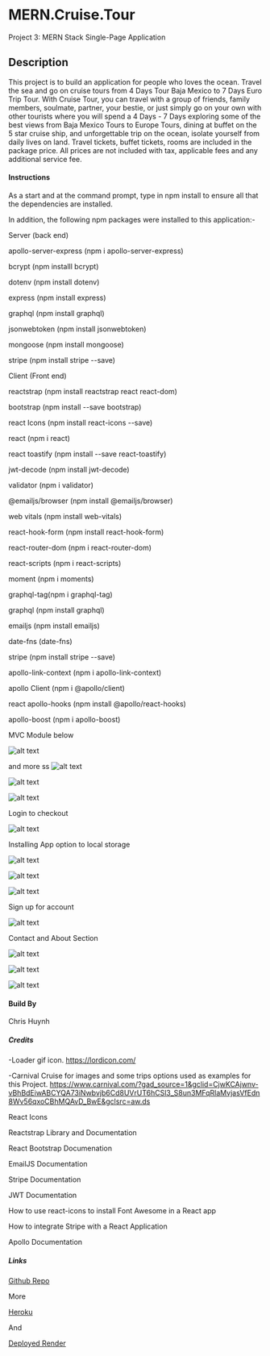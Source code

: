 # MERN.Cruise.Tour
Project 3: MERN Stack Single-Page Application

## Description
This project is to build an application for people who loves the ocean. Travel the sea and go on cruise tours from 4 Days Tour Baja Mexico to 7 Days Euro Trip Tour. With Cruise Tour, you can travel with a group of friends, family members, soulmate, partner, your bestie, or just simply go on your own with other tourists where you will spend a 4 Days - 7 Days exploring some of the best views from Baja Mexico Tours to Europe Tours, dining at buffet on the 5 star cruise ship, and unforgettable trip on the ocean, isolate yourself from daily lives on land.  Travel tickets, buffet tickets, rooms are included in the package price.  All prices are not included with tax, applicable fees and any additional service fee.

#### Instructions
As a start and at the command prompt, type in npm install to ensure all that the dependencies are installed.

In addition, the following npm packages were installed to this application:-

Server (back end)

<p>apollo-server-express (npm i apollo-server-express)</p>
<p>bcrypt (npm installl bcrypt)</p>
<p>dotenv (npm install dotenv)</p>
<p>express (npm install express)</p>
<p>graphql (npm install graphql)</p>
<p>jsonwebtoken (npm install jsonwebtoken)</p>
<p>mongoose (npm install mongoose)</p>
<p>stripe (npm install stripe --save)</p>



Client (Front end)

<p>reactstrap (npm install reactstrap react react-dom)</p>
<p>bootstrap (npm install --save bootstrap) </p>
<p>react Icons (npm install react-icons --save)</p>
<p>react (npm i react)</p>
<p>react toastify (npm install --save react-toastify)</p>
<p>jwt-decode (npm install jwt-decode)</p>
<p>validator (npm i validator)</p>
<p>@emailjs/browser (npm install @emailjs/browser)</p>
<p>web vitals (npm install web-vitals)</p>
<p>react-hook-form (npm install react-hook-form)</p>
<p>react-router-dom (npm i react-router-dom)</p>
<p>react-scripts (npm i react-scripts)</p>
<p>moment (npm i moments)</p>
<p>graphql-tag(npm i graphql-tag)</p>
<p>graphql (npm install graphql)</p>
<p>emailjs (npm install emailjs)</p>
<p>date-fns (date-fns)</p>
<p>stripe (npm install stripe --save)</p>
<p>apollo-link-context (npm i apollo-link-context)</p>
<p>apollo Client (npm i @apollo/client)</p>
<p>react apollo-hooks (npm install @apollo/react-hooks)</p>
<p>apollo-boost (npm i apollo-boost)</p>




<p>MVC Module below</p>

![alt text](mvcpattern.png)

and more ss
![alt text](client/public/images/homepage.png)

![alt text](client/public/images/packagespage.png)

![alt text](client/public/images/solopackage.png)

<p>Login to checkout</p>

![alt text](signintocheckout.png)

<p>Installing App option to local storage</p>

![alt text](Appinstall.png)

![alt text](Appinstall2-1.png)

![alt text](Appinstall3-1.png)

<p>Sign up for account</p>

![alt text](signup.png)

<p>Contact and About Section </p>

![alt text](contactabout.png)





![alt text](family4.png)

![alt text](family7.png)


#### Build By
Chris Huynh


##### Credits
-Loader gif icon.
https://lordicon.com/

-Carnival Cruise for images and some trips options used as examples for this Project.
https://www.carnival.com/?gad_source=1&gclid=CjwKCAjwnv-vBhBdEiwABCYQA73iNwbvjb6Cd8UVrUT6hCSl3_S8un3MFqRlaMvjasVfEdn8Wv56qxoCBhMQAvD_BwE&gclsrc=aw.ds 
    
<p>React Icons</p>
<p>Reactstrap Library and Documentation</p>
<p>React Bootstrap Documenation</p>
<p>EmailJS Documentation</p>
<p>Stripe Documentation</p>
<p>JWT Documentation</p>
<p>How to use react-icons to install Font Awesome in a React app</p> 
<p>How to integrate Stripe with a React Application</p>
<p>Apollo Documentation</p>



##### Links
<a href="https://github.com/ceewizz/MERN.Cruise.Tour/blob/main/README.md"> Github Repo </a>

<p>More</p>

<a href="https://mern-cruise-tour-01efbbed0b66.herokuapp.com/>">Heroku</a>
<p> And </p>
<a href="https://mern-cruise-tour.onrender.com">Deployed Render</a>
